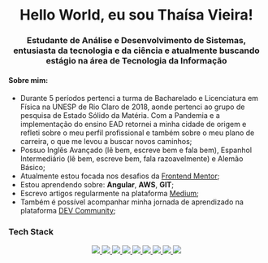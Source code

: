 <h1 align="center">Hello World, eu sou Thaísa Vieira!</h1>
<h3 align="center">Estudante de Análise e Desenvolvimento de Sistemas, entusiasta da tecnologia e da ciência e atualmente buscando estágio na área de Tecnologia da Informação</h3>

<h4>Sobre mim:</h4>
<ul>
    <li>Durante 5 períodos pertenci a turma de Bacharelado e Licenciatura em Física na UNESP de Rio Claro de 2018, aonde pertenci ao grupo de pesquisa de Estado Sólido da Matéria. Com a Pandemia e a implementação do ensino EAD retornei a minha cidade de origem e refleti sobre o meu perfil profissional e também sobre o meu plano de carreira, o que me levou a buscar novos caminhos;</li>
    <li>Possuo Inglês Avançado (lê bem, escreve bem e fala bem), Espanhol Intermediário (lê bem, escreve bem, fala razoavelmente) e Alemão Básico;</li>
    <li> Atualmente estou focada nos desafios da <a href="https://www.frontendmentor.io/profile/thaisavieira"> Frontend Mentor</a>;</li>
    <li>Estou aprendendo sobre: <b>Angular</b>, <b>AWS</b>, <b>GIT</b>;</li>
    <li>Escrevo artigos regularmente na plataforma <a href ="medium.com/@thaisavieira.tech"> Medium</a>;</li>
    <li>Também é possível acompanhar minha jornada de aprendizado na plataforma <a href ="dev.to/thaisavieira"> DEV Community</a>;</li>
</ul>

<h3>Tech Stack</h3>
<p align="center">
    <a href="#"><img src="https://img.shields.io/badge/Markdown-000000?style=for-the-badge&logo=markdown&logoColor=white"</a> 
    <a href="#"><img src="https://img.shields.io/badge/HTML5-E34F26?style=for-the-badge&logo=html5&logoColor=white"</a> 
    <a href="#"><img src="https://img.shields.io/badge/CSS3-1572B6?style=for-the-badge&logo=css3&logoColor=white"</a>
    <a href="#"><img src="https://img.shields.io/badge/Bootstrap-563D7C?style=for-the-badge&logo=bootstrap&logoColor=white"</a> 
    <a href="#"><img src="https://img.shields.io/badge/Sass-CC6699?style=for-the-badge&logo=sass&logoColor=white"</a> 
    <a href="#"><img src="https://img.shields.io/badge/JavaScript-F7DF1E?style=for-the-badge&logo=javascript&logoColor=black"</a>
    <a href="#"><img src="https://img.shields.io/badge/GIT-E44C30?style=for-the-badge&logo=git&logoColor=white"</a>
    <a href="#"><img src="https://img.shields.io/badge/Amazon_AWS-232F3E?style=for-the-badge&logo=amazon-aws&logoColor=white"</a>
    <a href="#"><img src="https://img.shields.io/badge/Java-ED8B00?style=for-the-badge&logo=openjdk&logoColor=white"</a>	
</p>

